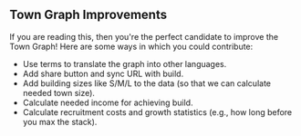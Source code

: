 ## Town Graph Improvements

If you are reading this, then you're the perfect candidate to improve the Town
Graph! Here are some ways in which you could contribute:

-   Use terms to translate the graph into other languages.
-   Add share button and sync URL with build.
-   Add building sizes like S/M/L to the data
    (so that we can calculate needed town size).
-   Calculate needed income for achieving build.
-   Calculate recruitment costs and growth statistics
    (e.g., how long before you max the stack).
